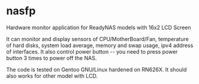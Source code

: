 # nasfp
Hardware monitor application for ReadyNAS models with 16x2 LCD Screen

It can monitor and display sensors of CPU/MotherBoard/Fan, temperature of hard disks, system load average, memory and swap usage, ipv4 address of interfaces. It also control power button -- you need to press power button 3 times to power off the NAS.

The code is tested on Gentoo GNU/Linux hardened on RN626X. It should also works for other model with LCD.

